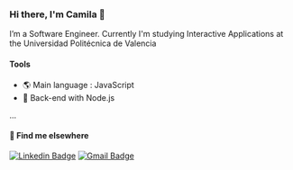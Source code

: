 ### Hi there, I'm Camila 👋

I’m a Software Engineer. Currently I'm studying Interactive Applications at the Universidad Politécnica de Valencia

#### Tools 

- 🌎 Main language : JavaScript
- 📡 Back-end with Node.js  

...


#### 💬 Find me elsewhere

[![Linkedin Badge](https://img.shields.io/badge/-Linkedin-blue?style=flat-square&logo=Linkedin&logoColor=white&link=https://www.linkedin.com/in/camila-horita/)](https://www.linkedin.com/in/camila-horita/) 
[![Gmail Badge](https://img.shields.io/badge/-camilayhorita@gmail.com-c14438?style=flat-square&logo=Gmail&logoColor=white&link=mailto:rodrigorgtic@gmail.com)](mailto:camilayhorita@gmail.com)
